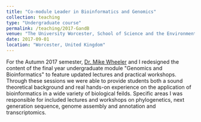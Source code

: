 ```yaml
---
title: "Co-module Leader in Bioinformatics and Genomics"
collection: teaching
type: "Undergraduate course"
permalink: /teaching/2017-GandB
venue: "The University Worcester, School of Science and the Environment"
date: 2017-09-01
location: "Worcester, United Kingdom"
---
```


For the Autumn 2017 semester, [Dr. Mike Wheeler](https://www.worcester.ac.uk/about/profiles/dr-mike-wheeler) and I redesigned the content of the final year undergraduate module "Genomics and Bioinformatics" to feature updated lectures and practical workshops. Through these sessions we were able to provide students both a sound theoretical background and real hands-on experience on the application of bioinformatics in a wide variety of biological feilds. Specific areas I was responsible for included lectures and workshops on phylogenetics, next generation sequence, genome assembly and annotation and transcriptomics.


